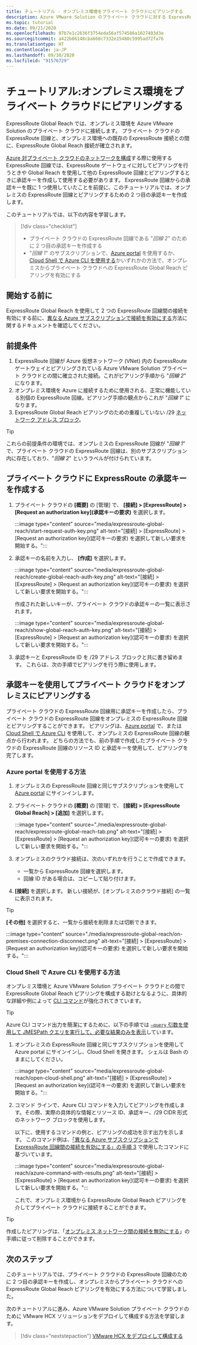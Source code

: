 ```yaml
---
title: チュートリアル - オンプレミス環境をプライベート クラウドにピアリングする
description: Azure VMware Solution のプライベート クラウドに対する ExpressRoute Global Reach ピアリングを作成する方法について説明します。
ms.topic: tutorial
ms.date: 09/21/2020
ms.openlocfilehash: 07b7e1c2636f3754eda56af574586a1027403d3e
ms.sourcegitcommit: a422b86148cba668c7332e15480c5995ad72fa76
ms.translationtype: HT
ms.contentlocale: ja-JP
ms.lasthandoff: 09/30/2020
ms.locfileid: "91576729"
---
```

# <a name="tutorial-peer-on-premises-environments-to-a-private-cloud"></a>チュートリアル:オンプレミス環境をプライベート クラウドにピアリングする

ExpressRoute Global Reach では、オンプレミス環境を Azure VMware Solution のプライベート クラウドに接続します。 プライベート クラウドの ExpressRoute 回線と、オンプレミス環境への既存の ExpressRoute 接続との間に、ExpressRoute Global Reach 接続が確立されます。 

[Azure 対プライベート クラウドのネットワークを構成](tutorial-configure-networking.md)する際に使用する ExpressRoute 回線では、ExpressRoute ゲートウェイに対してピアリングを行うときや Global Reach を使用して他の ExpressRoute 回線とピアリングするときに承認キーを作成して使用する必要があります。 ExpressRoute 回線からの承認キーを既に 1 つ使用していたことを前提に、このチュートリアルでは、オンプレミスの ExpressRoute 回線とピアリングするための 2 つ目の承認キーを作成します。

このチュートリアルでは、以下の内容を学習します。

> [!div class="checklist"]
> * プライベート クラウドの ExpressRoute 回線である "_回線 2_" のために 2 つ目の承認キーを作成する
> * "_回線 1_" のサブスクリプションで、[Azure portal](#azure-portal-method) を使用するか、[Cloud Shell で Azure CLI を使用する](#azure-cli-in-a-cloud-shell-method)かいずれかの方法で、オンプレミスからプライベート クラウドへの ExpressRoute Global Reach ピアリングを有効にする


## <a name="before-you-begin"></a>開始する前に

ExpressRoute Global Reach を使用して 2 つの ExpressRoute 回線間の接続を有効にする前に、[異なる Azure サブスクリプションで接続を有効にする](../expressroute/expressroute-howto-set-global-reach-cli.md#enable-connectivity-between-expressroute-circuits-in-different-azure-subscriptions)方法に関するドキュメントを確認してください。  


## <a name="prerequisites"></a>前提条件

1. ExpressRoute 回線が Azure 仮想ネットワーク (VNet) 内の ExpressRoute ゲートウェイとピアリングされている Azure VMware Solution プライベート クラウドとの間に確立された接続。これがピアリング手順から "_回線 2_" になります。  
1. オンプレミス環境を Azure に接続するために使用される、正常に機能している別個の ExpressRoute 回線。ピアリング手順の観点からこれが "_回線 1_" になります。
1. ExpressRoute Global Reach ピアリングのための重複していない /29 [ネットワーク アドレス ブロック](../expressroute/expressroute-routing.md#ip-addresses-used-for-peerings)。

> [!TIP]
> これらの前提条件の環境では、オンプレミスの ExpressRoute 回線が "_回線 1_" で、プライベート クラウドの ExpressRoute 回線は、別のサブスクリプション内に存在しており、"_回線 2_" というラベルが付けられています。 


## <a name="create-an-expressroute-authorization-key-in-the-private-cloud"></a>プライベート クラウドに ExpressRoute の承認キーを作成する

1. プライベート クラウドの **[概要]** の [管理] で、 **[接続] > [ExpressRoute] > [Request an authorization key]\(承認キーの要求\)** を選択します。

   :::image type="content" source="media/expressroute-global-reach/start-request-auth-key.png" alt-text="[接続] > [ExpressRoute] > [Request an authorization key]\(認可キーの要求\) を選択して新しい要求を開始する。":::

2. 承認キーの名前を入力し、 **[作成]** を選択します。 

   :::image type="content" source="media/expressroute-global-reach/create-global-reach-auth-key.png" alt-text="[接続] > [ExpressRoute] > [Request an authorization key]\(認可キーの要求\) を選択して新しい要求を開始する。":::

   作成された新しいキーが、プライベート クラウドの承認キーの一覧に表示されます。 

   :::image type="content" source="media/expressroute-global-reach/show-global-reach-auth-key.png" alt-text="[接続] > [ExpressRoute] > [Request an authorization key]\(認可キーの要求\) を選択して新しい要求を開始する。":::

3. 承認キーと ExpressRoute ID を /29 アドレス ブロックと共に書き留めます。 これらは、次の手順でピアリングを行う際に使用します。 

## <a name="peer-private-cloud-to-on-premises-using-authorization-key"></a>承認キーを使用してプライベート クラウドをオンプレミスにピアリングする

プライベート クラウドの ExpressRoute 回線用に承認キーを作成したら、プライベート クラウドの ExpressRoute 回線をオンプレミスの ExpressRoute 回線とピアリングすることができます。  ピアリングは、[Azure portal](#azure-portal-method) で、または [Cloud Shell で Azure CLI](#azure-cli-in-a-cloud-shell-method) を使用して、オンプレミスの ExpressRoute 回線の観点から行われます。 どちらの方法でも、前の手順で作成したプライベート クラウドの ExpressRoute 回線のリソース ID と承認キーを使用して、ピアリングを完了します。

### <a name="azure-portal-method"></a>Azure portal を使用する方法

1. オンプレミスの ExpressRoute 回線と同じサブスクリプションを使用して [Azure portal](https://portal.azure.com) にサインインします。

1. プライベート クラウドの **[概要]** の [管理] で、 **[接続] > [ExpressRoute Global Reach] > [追加]** を選択します。

   :::image type="content" source="./media/expressroute-global-reach/expressroute-global-reach-tab.png" alt-text="[接続] > [ExpressRoute] > [Request an authorization key]\(認可キーの要求\) を選択して新しい要求を開始する。":::

1. オンプレミスのクラウド接続は、次のいずれかを行うことで作成できます。

   - 一覧から ExpressRoute 回線を選択します。
   - 回線 ID がある場合は、コピーして貼り付けます。

1. **[接続]** を選択します。 新しい接続が、[オンプレミスのクラウド接続] の一覧に表示されます。  

>[!TIP]
>**[その他]** を選択すると、一覧から接続を削除または切断できます。  
>
> :::image type="content" source="./media/expressroute-global-reach/on-premises-connection-disconnect.png" alt-text="[接続] > [ExpressRoute] > [Request an authorization key]\(認可キーの要求\) を選択して新しい要求を開始する。":::

### <a name="azure-cli-in-a-cloud-shell-method"></a>Cloud Shell で Azure CLI を使用する方法

オンプレミス環境と Azure VMware Solution プライベート クラウドとの間で ExpressRoute Global Reach ピアリングを構成する助けとなるように、具体的な詳細や例によって [CLI コマンド](../expressroute/expressroute-howto-set-global-reach-cli.md)が強化されてきています。  

> [!TIP]  
> Azure CLI コマンド出力を簡潔にするために、以下の手順では [`–query` 引数を使用して JMESPath クエリを実行して、必要な結果のみを表示](https://docs.microsoft.com/cli/azure/query-azure-cli)しています。


1. オンプレミスの ExpressRoute 回線と同じサブスクリプションを使用して Azure portal にサインインし、Cloud Shell を開きます。 シェルは Bash のままにしてください。
 
   :::image type="content" source="media/expressroute-global-reach/open-cloud-shell.png" alt-text="[接続] > [ExpressRoute] > [Request an authorization key]\(認可キーの要求\) を選択して新しい要求を開始する。":::
 
2. コマンド ラインで、Azure CLI コマンドを入力してピアリングを作成します。その際、実際の具体的な情報とリソース ID、承認キー、/29 CIDR 形式のネットワーク ブロックを使用します。 

   以下に、使用するコマンドの例と、ピアリングの成功を示す出力を示します。 このコマンド例は、[「異なる Azure サブスクリプションで ExpressRoute 回線間の接続を有効にする」の手順 3](../expressroute/expressroute-howto-set-global-reach-cli.md#enable-connectivity-between-expressroute-circuits-in-different-azure-subscriptions) で使用したコマンドに基づいています。

   :::image type="content" source="media/expressroute-global-reach/azure-command-with-results.png" alt-text="[接続] > [ExpressRoute] > [Request an authorization key]\(認可キーの要求\) を選択して新しい要求を開始する。":::
 
   これで、オンプレミス環境から ExpressRoute Global Reach ピアリングを介してプライベート クラウドに接続することができます。

> [!TIP]
> 作成したピアリングは、「[オンプレミス ネットワーク間の接続を無効にする](../expressroute/expressroute-howto-set-global-reach-cli.md#disable-connectivity-between-your-on-premises-networks)」の手順に従って削除することができます。


## <a name="next-steps"></a>次のステップ

このチュートリアルでは、プライベート クラウドの ExpressRoute 回線のために 2 つ目の承認キーを作成し、オンプレミスからプライベート クラウドへの ExpressRoute Global Reach ピアリングを有効にする方法について学習しました。 

次のチュートリアルに進み、Azure VMware Solution プライベート クラウドのために VMware HCX ソリューションをデプロイして構成する方法を学習します。

> [!div class="nextstepaction"]
> [VMware HCX をデプロイして構成する](tutorial-deploy-vmware-hcx.md)


<!-- LINKS - external-->

<!-- LINKS - internal -->
